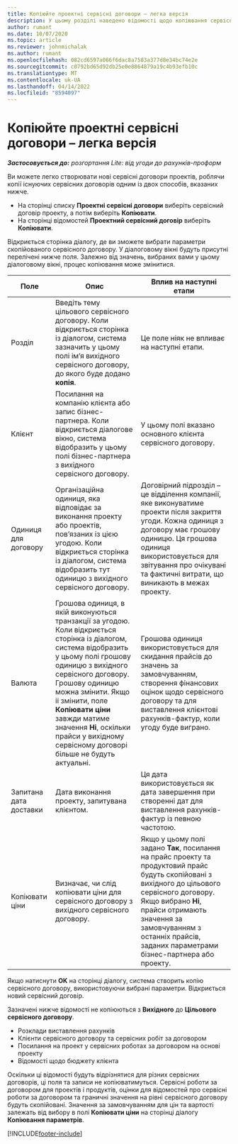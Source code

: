 ```yaml
---
title: Копіюйте проектні сервісні договори – легка версія
description: У цьому розділі наведено відомості щодо копіювання сервісних договорів проектів в Project Operations.
author: rumant
ms.date: 10/07/2020
ms.topic: article
ms.reviewer: johnmichalak
ms.author: rumant
ms.openlocfilehash: 082cd6597a066f6dac8a7583a377d8e34bc74e2e
ms.sourcegitcommit: c0792bd65d92db25e0e8864879a19c4b93efb10c
ms.translationtype: MT
ms.contentlocale: uk-UA
ms.lasthandoff: 04/14/2022
ms.locfileid: "8594097"
---
```

# <a name="copy-project-contracts---lite"></a>Копіюйте проектні сервісні договори – легка версія

_**Застосовується до:** розгортання Lite: від угоди до рахунків-проформ_

Ви можете легко створювати нові сервісні договори проектів, роблячи копії існуючих сервісних договорів одним із двох способів, вказаних нижче. 

  - На сторінці списку **Проектні сервісні договори** виберіть сервісний договір проекту, а потім виберіть **Копіювати**.
  - На сторінці відомостей **Проектний сервісний договір** виберіть **Копіювати**.

Відкриється сторінка діалогу, де ви зможете вибрати параметри скопійованого сервісного договору. У діалоговому вікні будуть присутні перелічені нижче поля. Залежно від значень, вибраних вами у цьому діалоговому вікні, процес копіювання може змінитися.

| **Поле** | **Опис** | **Вплив на наступні етапи** |
| --- | --- | --- |
| Розділ | Введіть тему цільового сервісного договору. Коли відкриється сторінка із діалогом, система зазначить у цьому полі ім’я вихідного сервісного договору, до якого буде додано **копія**. | Це поле ніяк не впливає на наступні етапи. |
| Клієнт | Посилання на компанію клієнта або запис бізнес-партнера. Коли відкриється діалогове вікно, система відобразить у цьому полі бізнес-партнера з вихідного сервісного договору. | У цьому полі вказано основного клієнта сервісного договору. |
| Одиниця для договору | Організаційна одиниця, яка відповідає за виконання проекту або проектів, пов’язаних із цією угодою. Коли відкриється сторінка із діалогом, система відобразить тут одиницю з вихідного сервісного договору. | Договірний підрозділ – це відділення компанії, яке виконуватиме проекти після закриття угоди. Кожна одиниця з договору має грошову одиницю. Ця грошова одиниця використовується для звітування про очікувані та фактичні витрати, що виникають в межах проекту. |
| Валюта | Грошова одиниця, в якій виконуються транзакції за угодою. Коли відкриється сторінка із діалогом, система відобразить у цьому полі грошову одиницю з вихідного сервісного договору. Грошову одиницю можна змінити. Якщо іі змінити, поле **Копіювати ціни** завжди матиме значення **Ні**, оскільки прайси у вихідному сервісному договорі більше не будуть актуальні. | Грошова одиниця використовується для скидання прайсів до значень за замовчуванням, створення фінансових оцінок щодо сервісного договору та для виставлення клієнтові рахунків-фактур, коли угоду буде виграно. |
| Запитана дата доставки | Дата виконання проекту, запитувана клієнтом. | Ця дата використовується як дата завершення при створенні дат для виставлення рахунків-фактур із певною частотою. |
| Копіювати ціни | Визначає, чи слід копіювати ціни для сервісного договору з вихідного сервісного договору. | Якщо у цьому полі задано **Так**, посилання на прайс проекту та продуктовий прайс будуть скопійовані з вихідного до цільового сервісного договору. Якщо вибрано **Ні**, прайси отримають значення за замовчуванням з останніх прайсів, заданих параметрами бізнес-партнера або проекту. |

Якщо натиснути **OK** на сторінці діалогу, система створить копію сервісного договору, використовуючи вибрані параметри. Відкриється новий сервісний договір.

Зазначені нижче відомості не копіюються з **Вихідного** до **Цільового сервісного договору**.

  - Розклади виставлення рахунків
  - Клієнти сервісного договору та сервісних робіт за договором
  - Посилання на проект у сервісних роботах за договором на основі проекту
  - Відомості щодо бюджету клієнта

Оскільки ці відомості будуть відрізнятися для різних сервісних договорів, ці поля та записи не копіюватимуться. Сервісні роботи за договором для проектів і продуктів, оцінки для відомостей про сервісні роботи за договором та граничні значення на рівні сервісного договору будуть скопійовані. Значення за замовчуванням для цін та вартості залежать від вибору в полі **Копіювати ціни** на сторінці діалогу **Копіювання параметрів**.


[!INCLUDE[footer-include](../../includes/footer-banner.md)]